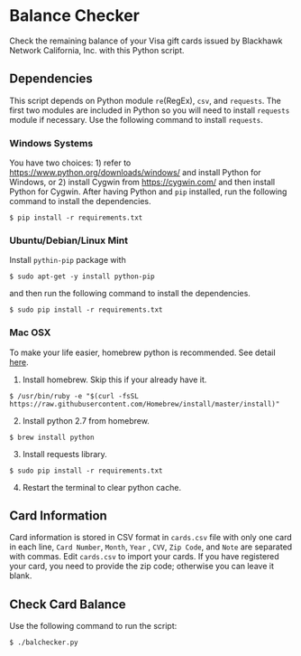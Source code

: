 # Balance Checker
Check the remaining balance of your Visa gift cards issued by Blackhawk Network California, Inc. with this Python script.

## Dependencies
This script depends on Python module `re`(RegEx), `csv`, and `requests`. The first two modules are included in Python so you will need to install `requests` module if necessary. Use the following command to install `requests`.

### Windows Systems
You have two choices: 1) refer to https://www.python.org/downloads/windows/ and install Python for Windows, or 2) install Cygwin from https://cygwin.com/ and then install Python for Cygwin. After having Python and `pip` installed, run the following command to install the dependencies.
```
$ pip install -r requirements.txt
```

### Ubuntu/Debian/Linux Mint
Install `pythin-pip` package with
```
$ sudo apt-get -y install python-pip
```
and then run the following command to install the dependencies.
```
$ sudo pip install -r requirements.txt
```

### Mac OSX
To make your life easier, homebrew python is recommended. See detail [here](http://docs.python-guide.org/en/latest/starting/install/osx/#install-osx).

1. Install homebrew. Skip this if your already have it.
 ```
 $ /usr/bin/ruby -e "$(curl -fsSL https://raw.githubusercontent.com/Homebrew/install/master/install)"
 ```
2. Install python 2.7 from homebrew.
 ```
 $ brew install python
 ```
3. Install requests library. 
 ```
 $ sudo pip install -r requirements.txt
 ```
4. Restart the terminal to clear python cache.


## Card Information
Card information is stored in CSV format in `cards.csv` file with only one card in each line, `Card Number`, `Month`, `Year` , `CVV`, `Zip Code`, and `Note` are separated with commas. Edit `cards.csv` to import your cards. If you have registered your card, you need to provide the zip code; otherwise you can leave it blank.

## Check Card Balance
Use the following command to run the script:
```
$ ./balchecker.py
```
